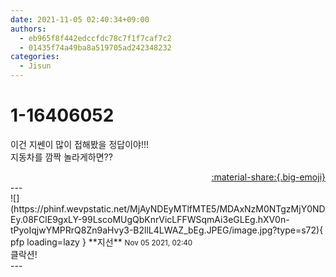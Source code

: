 ```yaml
---
date: 2021-11-05 02:40:34+09:00
authors:
  - eb965f8f442edccfdc78c7f1f7caf7c2
  - 01435f74a49ba8a519705ad242348232
categories:
  - Jisun
---
```


# 1-16406052

<div class="post-container" markdown="1">
<div class="content-container md-sidebar__scrollwrap" markdown="1">

이건 지쎈이 많이 접해봤을 정답이야!!!<br>지동차를 깜짝 놀라게하면??

</div>
</div>

<div style="text-align: right;" markdown="1">
<a href="https://weverse.io/fromis9/fanpost/1-16406052" style="text-align: right;">:material-share:{.big-emoji}</a>
</div>
---

<div class="comments-container md-sidebar__scrollwrap" markdown="1">
<div class="comment" markdown="1">
<div class='id-container' markdown="1">
![](https://phinf.wevpstatic.net/MjAyNDEyMTlfMTE5/MDAxNzM0NTgzMjY0NDEy.08FClE9gxLY-99LscoMUgQbKnrVicLFFWSqmAi3eGLEg.hXV0n-tPyoIqjwYMPRrQ8Zn9aHvy3-B2llL4LWAZ_bEg.JPEG/image.jpg?type=s72){ pfp loading=lazy }
**<span class="artist">지선</span>** <small>Nov 05 2021, 02:40</small><br>
</div>
<div class='comment-body' markdown="1">
클락션!
</div>
</div>
</div>
---
